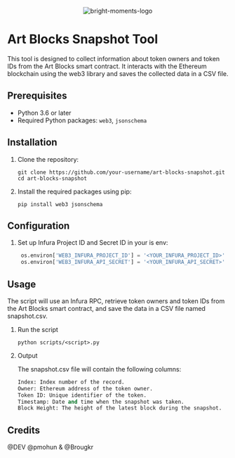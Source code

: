 <p align="center">
 <img src="https://i.imgur.com/HbYiCz0.png" alt="bright-moments-logo" />
</p>

# Art Blocks Snapshot Tool

This tool is designed to collect information about token owners and token IDs from the Art Blocks smart contract. It interacts with the Ethereum blockchain using the web3 library and saves the collected data in a CSV file.

## Prerequisites

- Python 3.6 or later
- Required Python packages: `web3`, `jsonschema`

## Installation

1. Clone the repository:

   ```shell
   git clone https://github.com/your-username/art-blocks-snapshot.git
   cd art-blocks-snapshot
   ```

2. Install the required packages using pip:

   ```shell
   pip install web3 jsonschema
   ```

## Configuration

1. Set up Infura Project ID and Secret ID in your is env:

   ```python
    os.environ['WEB3_INFURA_PROJECT_ID'] = '<YOUR_INFURA_PROJECT_ID>'
    os.environ['WEB3_INFURA_API_SECRET'] = '<YOUR_INFURA_API_SECRET>'
   ```

## Usage

The script will use an Infura RPC, retrieve token owners and token IDs from the Art Blocks smart contract, and save the data in a CSV file named snapshot.csv.

1. Run the script

    ```shell
    python scripts/<script>.py
    ```

2. Output

   The snapshot.csv file will contain the following columns:

   ```python
   Index: Index number of the record.
   Owner: Ethereum address of the token owner.
   Token ID: Unique identifier of the token.
   Timestamp: Date and time when the snapshot was taken.
   Block Height: The height of the latest block during the snapshot.
   ```

## Credits

@DEV @pmohun & @Brougkr
